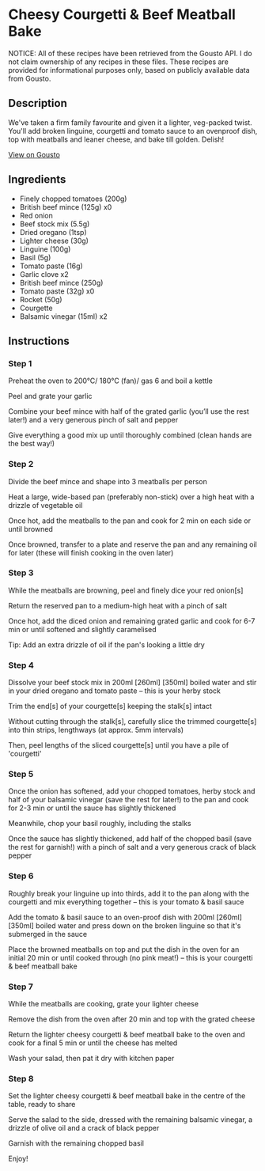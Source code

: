# Cheesy Courgetti & Beef Meatball Bake

NOTICE: All of these recipes have been retrieved from the Gousto API. I do not claim ownership of any recipes in these files. These recipes are provided for informational purposes only, based on publicly available data from Gousto.

## Description

We've taken a firm family favourite and given it a lighter, veg-packed twist. You'll add broken linguine, courgetti and tomato sauce to an ovenproof dish, top with meatballs and leaner cheese, and bake till golden. Delish!  

[View on Gousto](https://www.gousto.co.uk/recipes/cookbook/lighter-cheesy-courgetti-beef-meatball-bake)

## Ingredients

- Finely chopped tomatoes (200g)
- British beef mince (125g) x0
- Red onion
- Beef stock mix (5.5g)
- Dried oregano (1tsp)
- Lighter cheese (30g)
- Linguine (100g)
- Basil (5g)
- Tomato paste (16g)
- Garlic clove x2
- British beef mince (250g)
- Tomato paste (32g) x0
- Rocket (50g)
- Courgette
- Balsamic vinegar (15ml) x2

## Instructions


### Step 1

Preheat the oven to 200°C/ 180°C (fan)/ gas 6 and boil a kettle

Peel and grate your garlic

Combine your beef mince with half of the grated garlic (you’ll use the rest later!) and a very generous pinch of salt and pepper

Give everything a good mix up until thoroughly combined (clean hands are the best way!)


### Step 2

Divide the beef mince and shape into 3 meatballs per person

Heat a large, wide-based pan (preferably non-stick) over a high heat with a drizzle of vegetable oil

Once hot, add the meatballs to the pan and cook for 2 min on each side or until browned

Once browned, transfer to a plate and reserve the pan and any remaining oil for later (these will finish cooking in the oven later)


### Step 3

While the meatballs are browning, peel and finely dice your red onion[s]

Return the reserved pan to a medium-high heat with a pinch of salt

Once hot, add the diced onion and remaining grated garlic and cook for 6-7 min or until softened and slightly caramelised

Tip: Add an extra drizzle of oil if the pan's looking a little dry


### Step 4

Dissolve your beef stock mix in 200ml<span class="text-danger"> <span class="text-purple">[260ml]</span> [350ml] </span>boiled water and stir in your dried oregano and tomato paste – this is your herby stock

Trim the end[s] of your courgette[s] keeping the stalk[s] intact

Without cutting through the stalk[s], carefully slice the trimmed courgette[s] into thin strips, lengthways (at approx. 5mm intervals)

Then, peel lengths of the sliced courgette[s]<span class="text-danger"> </span>until you have a pile of 'courgetti'


### Step 5

Once the onion has softened, add your chopped tomatoes, herby stock and half of your balsamic vinegar (save the rest for later!) to the pan and cook for 2-3 min or until the sauce has slightly thickened

Meanwhile, chop your basil roughly, including the stalks

Once the sauce has slightly thickened, add half of the chopped basil (save the rest for garnish!) with a pinch of salt and a very generous crack of black pepper


### Step 6

Roughly break your linguine up into thirds, add it to the pan along with the courgetti and mix everything together – this is your tomato & basil sauce

Add the tomato & basil sauce to an oven-proof dish with 200ml<span class="text-purple"> [260ml]</span> <span class="text-danger">[350ml]</span> boiled water and press down on the broken linguine so that it's submerged in the sauce

Place the browned meatballs on top and put the dish in the oven for an initial 20 min or until cooked through (no pink meat!) – this is your courgetti & beef meatball bake


### Step 7

While the meatballs are cooking, grate your lighter cheese

Remove the dish from the oven after 20 min and top with the grated cheese

Return the lighter cheesy courgetti & beef meatball bake to the oven and cook for a final 5 min or until the cheese has melted

Wash your salad, then pat it dry with kitchen paper

### Step 8

Set the lighter cheesy courgetti & beef meatball bake in the centre of the table, ready to share

Serve the salad to the side, dressed with the remaining balsamic vinegar, a drizzle of olive oil and a crack of black pepper

Garnish with the remaining chopped basil

Enjoy!

